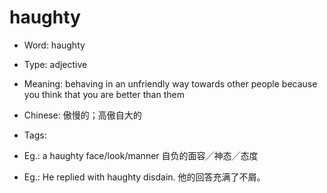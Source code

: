 # haughty

- Word: haughty

- Type: adjective
- Meaning: behaving in an unfriendly way towards other people because you think that you are better than them
- Chinese: 傲慢的；高傲自大的
- Tags: 
- Eg.: a haughty face/look/manner 自负的面容╱神态╱态度
- Eg.: He replied with haughty disdain. 他的回答充满了不屑。

